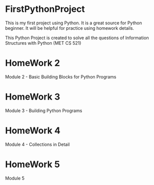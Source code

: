 # FirstPythonProject
This is my first project using Python. 
It is a great source for Python beginner. 
It will be helpful for practice using homework details. 

This Python Project is created to solve all the questions of 
Information Structures with Python (MET CS 521)

# HomeWork 2 
Module 2 - Basic Building Blocks for Python Programs

# HomeWork 3 
Module 3 - Building Python Programs

# HomeWork 4
Module 4 - Collections in Detail

# HomeWork 5
Module 5 


